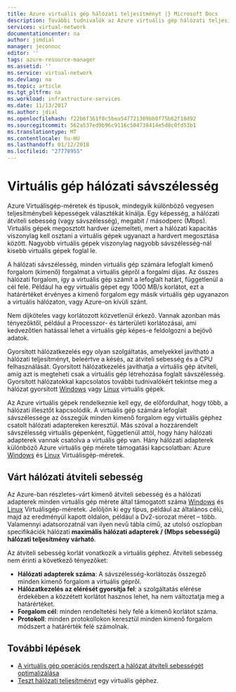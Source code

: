 ```yaml
---
title: Azure virtuális gép hálózati teljesítményt |} Microsoft Docs
description: További tudnivalók az Azure virtuális gép hálózati teljesítményt.
services: virtual-network
documentationcenter: na
author: jimdial
manager: jeconnoc
editor: ''
tags: azure-resource-manager
ms.assetid: ''
ms.service: virtual-network
ms.devlang: na
ms.topic: article
ms.tgt_pltfrm: na
ms.workload: infrastructure-services
ms.date: 11/13/2017
ms.author: jdial
ms.openlocfilehash: f22b6f361f0c5bea547721309bb0f75b62f18d92
ms.sourcegitcommit: 562a537ed9b96c9116c504738414e5d8c0fd53b1
ms.translationtype: MT
ms.contentlocale: hu-HU
ms.lasthandoff: 01/12/2018
ms.locfileid: "27778955"
---
```

# <a name="virtual-machine-network-bandwidth"></a>Virtuális gép hálózati sávszélesség

Azure Virtuálisgép-méretek és típusok, mindegyik különböző vegyesen teljesítménybeli képességek választékát kínálja. Egy képesség, a hálózati átviteli sebesség (vagy sávszélesség), megabit / másodperc (Mbps). Virtuális gépek megosztott hardver üzemelteti, mert a hálózati kapacitás viszonylag kell osztani a virtuális gépek ugyanazt a hardvert megosztása között. Nagyobb virtuális gépek viszonylag nagyobb sávszélesség-nál kisebb virtuális gépek foglal le.
 
A hálózati sávszélesség, minden virtuális gép számára lefoglalt kimenő forgalom (kimenő) forgalmat a virtuális gépről a forgalmi díjas. Az összes hálózati forgalom, így a virtuális gép számít a lefoglalt határt, függetlenül a cél felé. Például ha egy virtuális gépet egy 1000 MB/s korlátot, ezt a határértéket érvényes a kimenő forgalom egy másik virtuális gép ugyanazon a virtuális hálózaton, vagy Azure-on kívüli szánt.
 
Nem díjköteles vagy korlátozott közvetlenül érkező. Vannak azonban más tényezőktől, például a Processzor- és tárterületi korlátozásai, ami kedvezőtlen hatással lehet a virtuális gép képes-e feldolgozni a bejövő adatok.

Gyorsított hálózatkezelés egy olyan szolgáltatás, amelyekkel javítható a hálózati teljesítményt, beleértve a késés, az átviteli sebesség és a CPU felhasználását. Gyorsított hálózatkezelés javíthatja a virtuális gép átviteli, amíg azt is megteheti csak a virtuális gép létrehozása foglalt sávszélesség. Gyorsított hálózatokkal kapcsolatos további tudnivalókért tekintse meg a hálózat gyorsított [Windows](create-vm-accelerated-networking-powershell.md) vagy [Linux](create-vm-accelerated-networking-cli.md) virtuális gépek.
 
Az Azure virtuális gépek rendelkeznie kell egy, de előfordulhat, hogy több, a hálózati illesztőt kapcsolódik. A virtuális gép számára lefoglalt sávszélessége az összegük minden kimenő forgalom egy virtuális géphez csatolt hálózati adaptereken keresztül. Más szóval a hozzárendelt sávszélesség virtuális gépenként, függetlenül attól, hogy hány hálózati adapterek vannak csatolva a virtuális gép van. Hány hálózati adapterek különböző Azure virtuális gép mérete támogatási kapcsolatban: Azure [Windows](../virtual-machines/windows/sizes.md?toc=%2fazure%2fvirtual-network%2ftoc.json) és [Linux](../virtual-machines/linux/sizes.md?toc=%2fazure%2fvirtual-network%2ftoc.json) Virtuálisgép-méretek. 

## <a name="expected-network-throughput"></a>Várt hálózati átviteli sebesség

Az Azure-ban részletes-várt kimenő átviteli sebesség és a hálózati adapterek minden virtuális gép mérete által támogatott száma [Windows](../virtual-machines/windows/sizes.md?toc=%2fazure%2fvirtual-network%2ftoc.json) és [Linux](../virtual-machines/linux/sizes.md?toc=%2fazure%2fvirtual-network%2ftoc.json) Virtuálisgép-méretek. Jelöljön ki egy típus, például az általános célú, majd az eredményül kapott oldalon, például a Dv2-sorozat méret – több. Valamennyi adatsorozatnál van ilyen nevű tábla című, az utolsó oszlopban specifikációk hálózati **maximális hálózati adapterek / (Mbps sebességű) hálózati teljesítmény várható**. 

Az átviteli sebesség korlát vonatkozik a virtuális géphez. Átviteli sebesség nem érinti a következő tényezőket:
- **Hálózati adapterek száma**: A sávszélesség-korlátozás összegző minden kimenő forgalom a virtuális gépről.
- **Hálózatkezelés az elérését gyorsítja fel**: a szolgáltatás elérése érdekében a közzétett korlátot hasznos lehet, ha nem változtatja meg a határértéket.
- **Forgalom cél**: minden rendeltetési hely felé a kimenő korlátot száma.
- **Protokoll**: minden protokollokon keresztül minden kimenő forgalom módszert a határérték felé számolnak.

## <a name="next-steps"></a>További lépések

- [A virtuális gép operációs rendszert a hálózat átviteli sebességét optimalizálása](virtual-network-optimize-network-bandwidth.md)
- [Teszt hálózati teljesítményt](virtual-network-bandwidth-testing.md) egy virtuális géphez.
